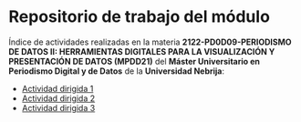 # Repositorio de trabajo del módulo 

Índice de actividades realizadas en la materia **2122-PD0D09-PERIODISMO DE DATOS II: HERRAMIENTAS DIGITALES PARA LA VISUALIZACIÓN Y PRESENTACIÓN DE DATOS (MPDD21)** del **Máster Universitario en Periodismo Digital y de Datos** de la **Universidad Nebrija**:

- [Actividad dirigida 1](ad1.md)
- [Actividad dirigida 2](ad2.md)
- [Actividad dirigida 3](ad3.ipynb)
